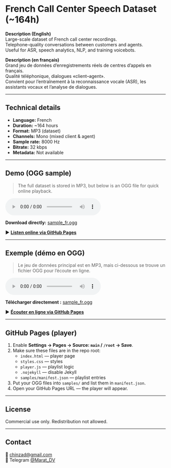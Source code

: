 # French Call Center Speech Dataset (~164h)

**Description (English)**  
Large-scale dataset of French call center recordings.  
Telephone-quality conversations between customers and agents.  
Useful for ASR, speech analytics, NLP, and training voicebots.

**Description (en français)**  
Grand jeu de données d’enregistrements réels de centres d’appels en français.  
Qualité téléphonique, dialogues «client–agent».  
Convient pour l’entraînement à la reconnaissance vocale (ASR), les assistants vocaux et l’analyse de dialogues.

---

## Technical details
- **Language:** French  
- **Duration:** ~164 hours  
- **Format:** MP3 (dataset)  
- **Channels:** Mono (mixed client & agent)  
- **Sample rate:** 8000 Hz  
- **Bitrate:** 32 kbps  
- **Metadata:** Not available  

---

## Demo (OGG sample)

> The full dataset is stored in MP3, but below is an OGG file for quick online playback.

<audio controls>
  <source src="sample_fr.ogg?raw=1" type="audio/ogg">
  Your browser does not support the <code>audio</code> element. Please download the file below.
</audio>

**Download directly:** [sample_fr.ogg](sample_fr.ogg?raw=1)

▶️ **[Listen online via GitHub Pages](https://maratdv.github.io/french-call-center-speech-fr/)**  

---

## Exemple (démo en OGG)

> Le jeu de données principal est en MP3, mais ci-dessous se trouve un fichier OGG pour l’écoute en ligne.

<audio controls>
  <source src="sample_fr.ogg?raw=1" type="audio/ogg">
  Votre navigateur ne supporte pas l’élément <code>audio</code>. Veuillez télécharger le fichier ci-dessous.
</audio>

**Télécharger directement :** [sample_fr.ogg](sample_fr.ogg?raw=1)

▶️ **[Écouter en ligne via GitHub Pages](https://maratdv.github.io/french-call-center-speech-fr/)**  

---

## GitHub Pages (player)

1. Enable **Settings → Pages → Source: `main` / `/root` → Save**.  
2. Make sure these files are in the repo root:
   - `index.html` — player page
   - `styles.css` — styles
   - `player.js` — playlist logic
   - `.nojekyll` — disable Jekyll
   - `samples/manifest.json` — playlist entries
3. Put your OGG files into `samples/` and list them in `manifest.json`.
4. Open your GitHub Pages URL — the player will appear.

---

## License
Commercial use only. Redistribution not allowed.

---

## Contact
📧 chinzad@gmail.com  
📱 Telegram [@Marat_DV](https://t.me/Marat_DV)
